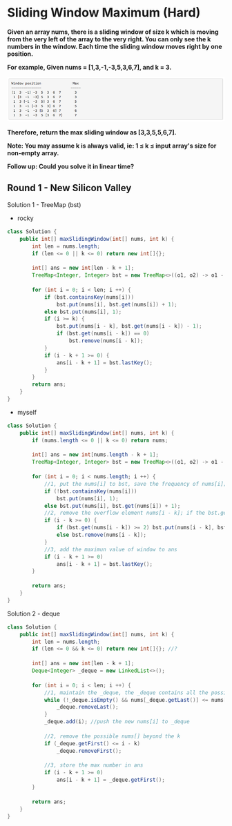 # Sliding Window Maximum (Hard)

**Given an array nums, there is a sliding window of size k which is moving from the very left of the array to the very right. You can only see the k numbers in the window. Each time the sliding window moves right by one position.**

**For example,
Given nums = [1,3,-1,-3,5,3,6,7], and k = 3.**

![Alt Text](https://raw.githubusercontent.com/zaa9205/images/master/239.Sliding%20Window%20Maximum.png)

**Therefore, return the max sliding window as [3,3,5,5,6,7].**

**Note: 
You may assume k is always valid, ie: 1 ≤ k ≤ input array's size for non-empty array.**

**Follow up:
Could you solve it in linear time?**

## Round 1 - New Silicon Valley
Solution 1 - TreeMap (bst)
- rocky
```java
class Solution {
    public int[] maxSlidingWindow(int[] nums, int k) {
        int len = nums.length;
        if (len <= 0 || k <= 0) return new int[]{};
        
        int[] ans = new int[len - k + 1];
        TreeMap<Integer, Integer> bst = new TreeMap<>((o1, o2) -> o1 - o2);
        
        for (int i = 0; i < len; i ++) {
            if (bst.containsKey(nums[i]))
                bst.put(nums[i], bst.get(nums[i]) + 1);
            else bst.put(nums[i], 1);
            if (i >= k) {
                bst.put(nums[i - k], bst.get(nums[i - k]) - 1);
                if (bst.get(nums[i - k]) == 0) 
                    bst.remove(nums[i - k]);
            }          
            if (i - k + 1 >= 0) {
                ans[i - k + 1] = bst.lastKey();
            }
        }
        return ans;
    }
}
```
- myself
```java
class Solution {
    public int[] maxSlidingWindow(int[] nums, int k) {
        if (nums.length <= 0 || k <= 0) return nums;
        
        int[] ans = new int[nums.length - k + 1];
        TreeMap<Integer, Integer> bst = new TreeMap<>((o1, o2) -> o1 - o2);
        
        for (int i = 0; i < nums.length; i ++) {
            //1, put the nums[i] to bst, save the frequency of nums[i]; cannot save the index i because the value of nums[i] maybe duplicated and the Key of TreeMap cannot be same.
            if (!bst.containsKey(nums[i]))
                bst.put(nums[i], 1);
            else bst.put(nums[i], bst.get(nums[i]) + 1);
            //2, remove the overflow element nums[i - k]; if the bst.get(nums[i - k]) >= 2, mean the nums[i - k] has duplicate in bst, so cannot remove all the Key nums[i - k], shoule - 1;
            if (i - k >= 0) {
                if (bst.get(nums[i - k]) >= 2) bst.put(nums[i - k], bst.get(nums[i - k]) - 1);
                else bst.remove(nums[i - k]);
            }
            //3, add the maximun value of window to ans
            if (i - k + 1 >= 0)
                ans[i - k + 1] = bst.lastKey();
        }
        
        return ans;       
    }
}
```
Solution 2 - deque
```java
class Solution {
    public int[] maxSlidingWindow(int[] nums, int k) {
        int len = nums.length;
        if (len <= 0 && k <= 0) return new int[]{}; //?
        
        int[] ans = new int[len - k + 1];
        Deque<Integer> _deque = new LinkedList<>();
        
        for (int i = 0; i < len; i ++) {
            //1, maintain the _deque, the _deque contains all the possible max number in nums[i - k, i]
            while (!_deque.isEmpty() && nums[_deque.getLast()] <= nums[i]) {
                _deque.removeLast();
            }
            _deque.add(i); //push the new nums[i] to _deque
            
            //2, remove the possible nums[] beyond the k
            if (_deque.getFirst() <= i - k)
                _deque.removeFirst();
            
            //3, store the max number in ans 
            if (i - k + 1 >= 0)
                ans[i - k + 1] = _deque.getFirst();
        }
        
        return ans;
    }
}
```
